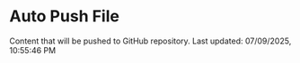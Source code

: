 # Auto Push File

Content that will be pushed to GitHub repository.
Last updated: 07/09/2025, 10:55:46 PM